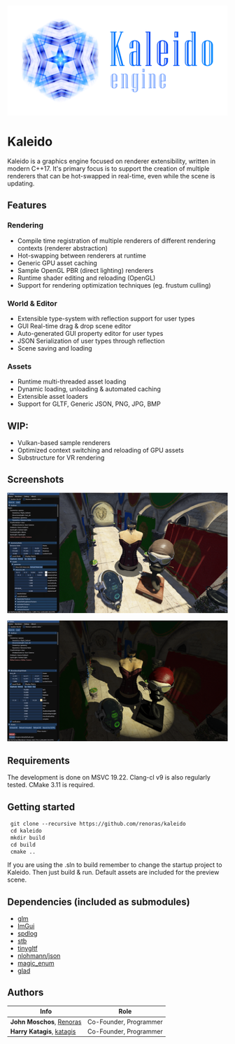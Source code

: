 ![Kaleido](/assets/engine-data/logo.png?style=centerme "Kaleido")

# Kaleido

Kaleido is a graphics engine focused on renderer extensibility, written in modern C++17.
It's primary focus is to support the creation of multiple renderers that can be hot-swapped in real-time, even while the scene is updating.

## Features

### Rendering

* Compile time registration of multiple renderers of different rendering contexts (renderer abstraction)
* Hot-swapping between renderers at runtime
* Generic GPU asset caching 
* Sample OpenGL PBR (direct lighting) renderers
* Runtime shader editing and reloading (OpenGL)
* Support for rendering optimization techniques (eg. frustum culling)

### World & Editor
* Extensible type-system with reflection support for user types
* GUI Real-time drag & drop scene editor
* Auto-generated GUI property editor for user types
* JSON Serialization of user types through reflection
* Scene saving and loading 

### Assets
* Runtime multi-threaded asset loading
* Dynamic loading, unloading & automated caching
* Extensible asset loaders
* Support for GLTF, Generic JSON, PNG, JPG, BMP

## WIP: 
* Vulkan-based sample renderers
* Optimized context switching and reloading of GPU assets
* Substructure for VR rendering

## Screenshots

![Kaleido](/assets/engine-data/screenshots/01.png "Screenshot 1")

![Kaleido](/assets/engine-data/screenshots/02.png "Screenshot 2")

## Requirements

The development is done on MSVC 19.22. Clang-cl v9 is also regularly tested. 
CMake 3.11 is required.

## Getting started

```
 git clone --recursive https://github.com/renoras/kaleido
 cd kaleido
 mkdir build
 cd build
 cmake ..
 ```
If you are using the .sln to build remember to change the startup project to Kaleido.
Then just build & run. Default assets are included for the preview scene.

## Dependencies (included as submodules)

* [glm](https://github.com/g-truc/glm)
* [ImGui](https://github.com/ocornut/imgui)
* [spdlog](https://github.com/gabime/spdlog)
* [stb](https://github.com/nothings/stb)
* [tinygltf](https://github.com/syoyo/tinygltf)
* [nlohmann/json](https://github.com/nlohmann/json)
* [magic_enum](https://github.com/Neargye/magic_enum)
* [glad](https://github.com/Dav1dde/glad)

## Authors

| Info | Role |
| ------|-----|
|**John Moschos**, [Renoras](https://github.com/Renoras)| Co-Founder, Programmer |
|**Harry Katagis**, [katagis](https://github.com/katagis)| Co-Founder, Programmer |
